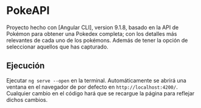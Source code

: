 # PokeAPI

Proyecto hecho con [Angular CLI], version 9.1.8, basado en la API de Pokémon para obtener una Pokedex completa; con los detalles más relevantes de cada uno
de los pokémons.
Además de tener la opción de seleccionar aquellos que has capturado.

## Ejecución

Ejecutar `ng serve --open` en la terminal. Automáticamente se abrirá una ventana en el navegador de por defecto en `http://localhost:4200/`. 
Cualquier cambio en el código hará que se recargue la página para reflejar dichos cambios.

